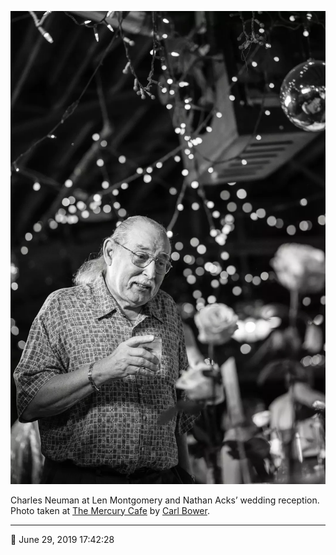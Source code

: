 ![Charles Neuman at Len Montgomery and Nathan Acks’ wedding reception](assets/3b5a067054e27ff6523cbf3dc1951b09.webp)

Charles Neuman at Len Montgomery and Nathan Acks’ wedding reception. Photo taken at [The Mercury Cafe](http://mercurycafe.com/) by [Carl Bower](http://carlbowerphotos.com/).

- - - -

📅 June 29, 2019 17:42:28
